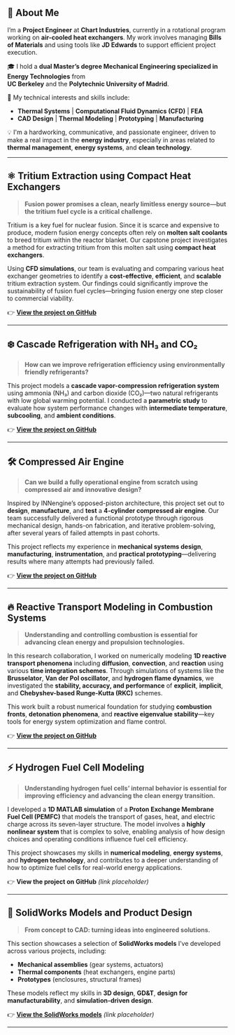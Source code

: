 ## 👋 About Me

I’m a **Project Engineer** at **Chart Industries**, currently in a rotational program working on **air-cooled heat exchangers**. My work involves managing **Bills of Materials** and using tools like **JD Edwards** to support efficient project execution.

🎓 I hold a **dual Master’s degree Mechanical Engineering specialized in Energy Technologies** from  
**UC Berkeley** and the **Polytechnic University of Madrid**.

🔧 My technical interests and skills include:
- **Thermal Systems** | **Computational Fluid Dynamics (CFD)** | **FEA**
- **CAD Design** | **Thermal Modeling** | **Prototyping** | **Manufacturing**

💡 I'm a hardworking, communicative, and passionate engineer, driven to make a real impact in the **energy industry**, especially in areas related to **thermal management**, **energy systems**, and **clean technology**.

---

## ⚛️ Tritium Extraction using Compact Heat Exchangers 

> **Fusion power promises a clean, nearly limitless energy source—but the tritium fuel cycle is a critical challenge.**

Tritium is a key fuel for nuclear fusion. Since it is scarce and expensive to produce, modern fusion energy concepts often rely on **molten salt coolants** to breed tritium within the reactor blanket. Our capstone project investigates a method for extracting tritium from this molten salt using **compact heat exchangers**.

Using **CFD simulations**, our team is evaluating and comparing various heat exchanger geometries to identify a **cost-effective**, **efficient**, and **scalable** tritium extraction system. Our findings could significantly improve the sustainability of fusion fuel cycles—bringing fusion energy one step closer to commercial viability.

👉 **[View the project on GitHub](https://github.com/estebanlabrador/Tritium-Extraction-Unit)**

---

## ❄️ Cascade Refrigeration with NH₃ and CO₂ 

> **How can we improve refrigeration efficiency using environmentally friendly refrigerants?**

This project models a **cascade vapor-compression refrigeration system** using ammonia (NH₃) and carbon dioxide (CO₂)—two natural refrigerants with low global warming potential. I conducted a **parametric study** to evaluate how system performance changes with **intermediate temperature**, **subcooling**, and **ambient conditions**.


👉 **[View the project on GitHub](https://github.com/estebanlabrador/Cascade-Refrigeration)**

---

## 🛠️ Compressed Air Engine 
> **Can we build a fully operational engine from scratch using compressed air and innovative design?**

Inspired by INNengine’s opposed-piston architecture, this project set out to **design**, **manufacture**, and **test** a **4-cylinder compressed air engine**. Our team successfully delivered a functional prototype through rigorous mechanical design, hands-on fabrication, and iterative problem-solving, after several years of failed attempts in past cohorts.

This project reflects my experience in **mechanical systems design**, **manufacturing**, **instrumentation**, and **practical prototyping**—delivering results where many attempts had previously failed.

👉 **[View the project on GitHub](https://github.com/estebanlabrador/Motorola)**

---

## 🔥 Reactive Transport Modeling in Combustion Systems

> **Understanding and controlling combustion is essential for advancing clean energy and propulsion technologies.**

In this research collaboration, I worked on numerically modeling **1D reactive transport phenomena** including **diffusion**, **convection**, and **reaction** using various **time integration schemes**. Through simulations of systems like the **Brusselator**, **Van der Pol oscillator**, and **hydrogen flame dynamics**, we investigated the **stability, accuracy, and performance** of **explicit**, **implicit**, and **Chebyshev-based Runge-Kutta (RKC)** schemes.

This work built a robust numerical foundation for studying **combustion fronts**, **detonation phenomena**, and **reactive eigenvalue stability**—key tools for energy system optimization and flame control.

👉 **[View the project on GitHub](https://github.com/estebanlabrador/Combustion)**

---

## ⚡ Hydrogen Fuel Cell Modeling

> **Understanding hydrogen fuel cells’ internal behavior is essential for improving efficiency and advancing the clean energy transition.**

I developed a **1D MATLAB simulation** of a **Proton Exchange Membrane Fuel Cell (PEMFC)** that models the transport of gases, heat, and electric charge across its seven-layer structure. The model involves a **highly nonlinear system** that is complex to solve, enabling analysis of how design choices and operating conditions influence fuel cell efficiency.

This project showcases my skills in **numerical modeling**, **energy systems**, and **hydrogen technology**, and contributes to a deeper understanding of how to optimize fuel cells for real-world energy applications.

👉 **View the project on GitHub** _(link placeholder)_

---

## 🧩 SolidWorks Models and Product Design

> **From concept to CAD: turning ideas into engineered solutions.**

This section showcases a selection of **SolidWorks models** I’ve developed across various projects, including:
- **Mechanical assemblies** (gear systems, actuators)
- **Thermal components** (heat exchangers, engine parts)
- **Prototypes** (enclosures, structural frames)

These models reflect my skills in **3D design**, **GD&T**, **design for manufacturability**, and **simulation-driven design**.

👉 **[View the SolidWorks models](https://github.com/estebanlabrador/SolidWorks-Portfolio)** _(link placeholder)_

---
